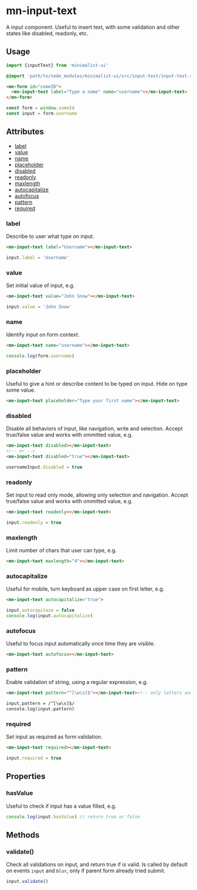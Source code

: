 # mn-input-text

A input component. Useful to insert text, with some validation and other states like disabled, readonly, etc.

## Usage

```js
import {inputText} from 'minimalist-ui'
```

```sass
@import 'path/to/node_modules/minimalist-ui/src/input-text/input-text.style.scss';
```

```html
<mn-form id="someID">
  <mn-input-text label="Type a name" name="username"></mn-input-text>
</mn-form>
```

```js
const form = window.someId
const input = form.username
```

## Attributes

- [label](#label)
- [value](#value)
- [name](#name)
- [placeholder](#placeholder)
- [disabled](#disabled)
- [readonly](#readonly)
- [maxlength](#maxlength)
- [autocapitalize](#autocapitalize)
- [autofocus](#autofocus)
- [pattern](#pattern)
- [required](#required)

### label

Describe to user what type on input.

```html
<mn-input-text label="Username"></mn-input-text>
```

```js
input.label = 'Username'
```

### value

Set initial value of input, e.g.

```html
<mn-input-text value="John Snow"></mn-input-text>
```

```js
input.value = 'John Snow'
```

### name

Identify input on form context.

```html
<mn-input-text name="username"></mn-input-text>
```

```js
console.log(form.username)
```

### placeholder

Useful to give a hint or describe content to be typed on input. Hide on type some value.

```html
<mn-input-text placeholder="Type your first name"></mn-input-text>
```

### disabled

Disable all behaviors of input, like navigation, write and selection.
Accept true/false value and works with ommitted value, e.g.

```html
<mn-input-text disabled></mn-input-text>
<!-- or -->
<mn-input-text disabled="true"></mn-input-text>
```

```js
usernameInput.disabled = true
```

### readonly

Set input to read only mode, allowing only selection and navigation.
Accept true/false value and works with ommitted value, e.g.

```html
<mn-input-text readonly></mn-input-text>
```

```js
input.readonly = true
```

### maxlength

Limit number of chars that user can type, e.g.

```html
<mn-input-text maxlength="4"></mn-input-text>
``` 

### autocapitalize

Useful for mobile, turn keyboard as upper case on first letter, e.g.

```html
<mn-input-text autocapitalize="true">
``` 

```js
input.autocapitaze = false
console.log(input.autocapitalize)
```

### autofocus

Useful to focus input automatically once time they are visible.

```html
<mn-input-text autofocus></mn-input-text>
```

### pattern

Enable validation of string, using a regular expression, e.g.

```html
<mn-input-text pattern="^[\w\s]$"></mn-input-text><!-- only letters and space on input -->
```

```html
input.pattern = /^[\w\s]$/
console.log(input.pattern)
```

### required

Set input as required as form validation.

```html
<mn-input-text required></mn-input-text>
```

```js
input.required = true
```

## Properties

### hasValue

Useful to check if input has a value filled, e.g.

```js
console.log(input.hasValue) // return true or false
```

## Methods

### validate()

Check all validations on input, and return true if is valid. Is called by default on events `input` and `blur`, only if parent form already tried submit.

```js
input.validate()
```
